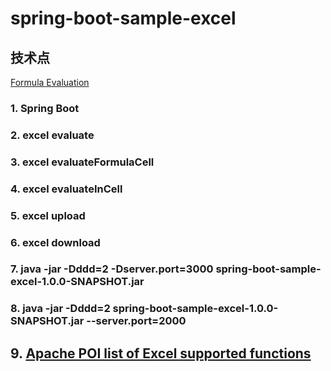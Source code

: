 # spring-boot-sample-excel
## 技术点

[Formula Evaluation](https://poi.apache.org/components/spreadsheet/eval.html)


### 1. Spring Boot
### 2. excel evaluate
### 3. excel evaluateFormulaCell
### 4. excel evaluateInCell
### 5. excel upload
### 6. excel download
### 7. java -jar -Dddd=2 -Dserver.port=3000 spring-boot-sample-excel-1.0.0-SNAPSHOT.jar
### 8. java -jar -Dddd=2 spring-boot-sample-excel-1.0.0-SNAPSHOT.jar --server.port=2000
## 9. [Apache POI list of Excel supported functions](https://www.waltercedric.com/index.php?option=com_content&view=article&id=2163&catid=102&Itemid=332)

